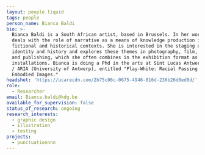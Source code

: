 ```yaml
---
layout: people.liquid
tags: people
person_name: Bianca Baldi
bio: >-
  Bianca Baldi is a South African artist, based in Brussels. In her work Bianca
  deals with the role of narrative as a means of knowledge production in both
  fictional and historical contexts. She is interested in the staging of
  identity and history and explores these themes in photography, film, writing
  and publishing, which she often combines in the exhibition format as
  installations. Bianca is doing a Phd in the arts at Sint Lucas Antwerpen (KdG)
  / ARIA (University of Antwerp), entitled "Play-White: Racial Passing and
  Embodied Images." 
headshot: 'https://ucarecdn.com/2b75c06c-0675-4946-816d-236b26d0ed0d/'
role:
  - Researcher
email: Bianca.baldi@kdg.be
available_for_supervision: false
status_of_research: ongoing
research_interests:
  - graphic design
  - illustration
  - testing
projects:
  - punctuationnnn
---
```


